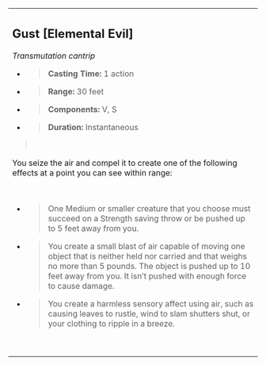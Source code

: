 <table><tbody><tr class="odd"><td><h2 id="gust-elemental-evil"><strong>Gust</strong> [Elemental Evil]</h2><p><em>Transmutation cantrip</em></p><ul><li><blockquote><p><strong>Casting Time:</strong> 1 action</p></blockquote></li><li><blockquote><p><strong>Range:</strong> 30 feet</p></blockquote></li><li><blockquote><p><strong>Components:</strong> V, S</p></blockquote></li><li><blockquote><p><strong>Duration:</strong> Instantaneous</p></blockquote></li></ul><blockquote><p> </p></blockquote><p>You seize the air and compel it to create one of the following effects at a point you can see within range:</p><p> </p><ul><li><blockquote><p>One Medium or smaller creature that you choose must succeed on a Strength saving throw or be pushed up to 5 feet away from you.</p></blockquote></li><li><blockquote><p>You create a small blast of air capable of moving one object that is neither held nor carried and that weighs no more than 5 pounds. The object is pushed up to 10 feet away from you. It isn’t pushed with enough force to cause damage.</p></blockquote></li><li><blockquote><p>You create a harmless sensory affect using air, such as causing leaves to rustle, wind to slam shutters shut, or your clothing to ripple in a breeze.</p></blockquote></li></ul><p> </p></td></tr></tbody></table>